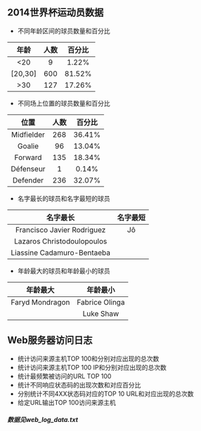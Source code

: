 ## 2014世界杯运动员数据

- 不同年龄区间的球员数量和百分比

| 年龄   | 人数 | 百分比|
| :---: | :--: | :---: |
| <20    | 9   | 1.22% |
| [20,30]| 600 | 81.52%|
| >30    | 127 | 17.26%|

- 不同场上位置的球员数量和百分比

|    位置    | 人数 | 百分比 |
| :--------: | :--: | :----: |
| Midfielder | 268  | 36.41% |
|   Goalie   |  96  | 13.04% |
|  Forward   | 135  | 18.34% |
| Défenseur  |  1   | 0.14%  |
|  Defender  | 236  | 32.07% |

- 名字最长的球员和名字最短的球员

|          名字最长          | 名字最短 |
| :------------------------: | :------: |
| Francisco Javier Rodriguez |    Jô    |
| Lazaros Christodoulopoulos |          |
| Liassine Cadamuro-Bentaeba |          |

- 年龄最大的球员和年龄最小的球员

|    年龄最大     |    年龄最小    |
| :-------------: | :------------: |
| Faryd Mondragon | Fabrice Olinga |
|                 |   Luke Shaw    |

## Web服务器访问日志

- 统计访问来源主机TOP 100和分别对应出现的总次数
- 统计访问来源主机TOP 100 IP和分别对应出现的总次数
- 统计最频繁被访问的URL TOP 100
- 统计不同响应状态码的出现次数和对应百分比
- 分别统计不同4XX状态码对应的TOP 10 URL和对应出现的总次数
- 给定URL输出TOP 100访问来源主机

##### 数据见web_log_data.txt


